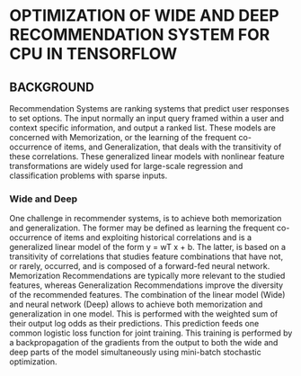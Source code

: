 
# OPTIMIZATION OF WIDE AND DEEP RECOMMENDATION SYSTEM FOR CPU IN TENSORFLOW

## BACKGROUND
Recommendation Systems are ranking systems that predict user responses to set options. The input normally an input query framed within a user and context specific information, and output a ranked list. These models are concerned with Memorization, or the learning of the frequent co-occurrence of items, and Generalization, that deals with the transitivity of these correlations.
These generalized linear models with nonlinear feature transformations are widely used for large-scale regression and classification problems with sparse inputs. 

### Wide and Deep
One challenge in recommender systems, is to achieve both memorization and generalization. The former may be defined as learning the frequent co-occurrence of items and exploiting historical correlations and is a generalized linear model of the form y = wT x + b. The latter, is based on a transitivity of correlations that studies feature combinations that have not, or rarely, occurred, and is composed of a forward-fed neural network. Memorization Recommendations are typically more relevant to the studied features, whereas Generalization Recommendations improve the diversity of the recommended features.
The combination of the linear model (Wide) and neural network (Deep) allows to achieve both memorization and generalization in one model. This is performed with the weighted sum of their output log odds as their predictions. This prediction feeds one common logistic loss function for joint training. This training is performed by a backpropagation of the gradients from the output to both the wide and deep parts of the model simultaneously using mini-batch stochastic optimization.
